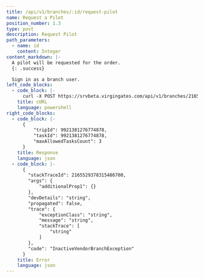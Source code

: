 ```yaml
---
title: /api/v1/branches/:id/request-pilot
name: Request a Pilot
position_number: 1.3
type: post
description: Request Pilot
path_parameters:
  - name: id
    content: Integer
content_markdown: |-
  A pilot will be requested for the order.
  {: .success}

  Sign in as a branch user.
left_code_blocks:
  - code_block: |- 
      curl -X POST https://srvbeta.virgingates.com/api/v1/branches/2165529378315486700/request-pilot -H "Authorization: Bearer $BEARER_TOKEN"'
    title: cURL
    language: powershell
right_code_blocks:
  - code_block: |-
      {
          "tripId": 9921381276774878,
          "taskId": 9921381276774878,
          "maxAllowedTasksCount": 3
      }
    title: Response
    language: json
  - code_block: |-
      {
        "stackTraceId": 2165529378315486700,
        "args": {
            "additionalProp1": {}
        },
        "devDetails": "string",
        "propagated": false,
        "trace": {
            "exceptionClass": "string",
            "message": "string",
            "stackTrace": [
                "string"
            ]
        },
        "code": "InactiveVendorBranchException"
      }
    title: Error
    language: json
---
```



